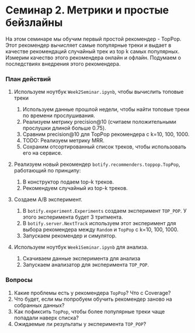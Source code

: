 # Семинар 2. Метрики и простые бейзлайны

На этом семинаре мы обучим первый простой рекомендер - TopPop. Этот рекомендер вычисляет самые популярные треки и выдает в качестве рекомендаций случайный трек из top k самых популярных. Измерим качество этого рекомендера онлайн и офлайн. Подумаем о последствиях внедрения этого рекомендера.

### План действий

1. Используем ноутбук `Week2Seminar.ipynb`, чтобы вычислить топовые треки
    1. Используем данные прошлой недели, чтобы найти топовые треки по времени прослушивания.
    2. Реализуем метрику precision@10 (считаем положительными прослушки длиной больше 0.75).
    3. Сравним precision@10 для TopPop рекомендера с k=10, 100, 1000.
    4. TODO: Реализуем метрику MRR.
    5. Сохраним отсортированный список треков, чтобы использовать его на сервисе.
        
2.  Реализуем новый рекомендер `botify.recommenders.toppop.TopPop`, работающий по принципу:
    1. В конструктор подаем top-k треков.
    2. Рекомендуем случайный из top-k треков.
    
3. Создаем A/B эксперимент.
    1. В `botify.experiment.Experiments` создаем эксперимент `TOP_POP`. У этого эксперимента будет 3 тритмента.
    2. В `botify.server.NextTrack` используем этот эксперимент для выбора рекомендера между `Random` и `TopPop` с k=10, 100, 1000.
    3. Запускаем рекомендер и симулятор.
   
4. Используем ноутбук `Week1Seminar.ipynb` для анализа.
    1. Скачиваем данные эксперимента для анализа
    2. Запускаем анализатор для эксперимента `TOP_POP`.

### Вопросы

1. Какие проблемы есть у рекомендера `TopPop`? Что с Coverage?  
2. Что будет, если мы попробуем обучить рекомендер заново на собранных данных?
3. Как пофиксить `TopPop`, чтобы более популярные треки чаще попадали наверх списка?
4. Ожидаемые ли результаты у эксперимента `TOP_POP`?
